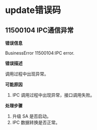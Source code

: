 # update错误码

## 11500104 IPC通信异常

**错误信息**

BusinessError 11500104:IPC error.

**错误描述**

调用过程中出现异常。

**可能原因**

1. IPC 调用过程中出现异常，接口调用失败。

**处理步骤**

1. 升级 SA 是否启动。
2. IPC 数据转换是否正常。